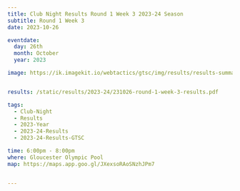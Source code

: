 ```yaml
---
title: Club Night Results Round 1 Week 3 2023-24 Season
subtitle: Round 1 Week 3
date: 2023-10-26

eventdate:
  day: 26th
  month: October
  year: 2023

image: https://ik.imagekit.io/webtactics/gtsc/img/results/results-summary-3.jpg


results: /static/results/2023-24/231026-round-1-week-3-results.pdf

tags:
  - Club-Night
  - Results
  - 2023-Year
  - 2023-24-Results
  - 2023-24-Results-GTSC

time: 6:00pm - 8:00pm
where: Gloucester Olympic Pool
map: https://maps.app.goo.gl/JXexsoRAoSNzhJPm7


---
```





